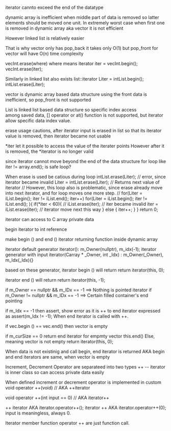 
iterator cannto exceed the end of the datatype 

dynamic array is inefficient when middle part of data is removed 
so latter elements should be moved one unit. 
In extremely worst case when first one is removed in dynamic array aka vector 
it is not efficient 

However linked list is relatively easier

That is why 
vector only has pop_back it takes only O(1) 
but pop_front for vector will have O(n) time complexity 

vecInt.erase(where) where means iterator 
iter = vecInt.begin(); 
vecInt.erase(iter); 

Similarly in linked list also exists 
list<int>::iterator Liter = intList.begin(); 
intList.erase(Liter); 

vector is dynamic array based data structure 
using the front data is inefficient, so pop_front is not supported 

List is linked list based data structure so specific index access  
among saved data, [] operator or at() function is not supported, 
but iterator allow specific data index value. 

erase usage cautions, after iterator input is erased in list 
so that its iterator value is removed, then iterator became not usable 

*iter let it possible to access the value of the iterater points 
However after it is removed, the *iterator is no longer valid 

since iterator cannot move beyond the end of the data structure 
for loop like iter != array.end(); is safe loop? 

When erase is used be catious during loop 
intList.erase(Liter); // error, since iterator became invalid 
Liter = intList.erase(Liter); // Returns next value of iterator 
// However, this loop also is problematic, since erase already 
move into next iterator, and for loop moves one more step. 
// for(Liter = iList.begin(); iter != iList.end(); iter++) 
for(Liter = iList.begin(); iter != iList.end(); ){
    if(*iter < 60){
        // iList.erase(iter); // iter became invalid 
        iter = iList.erase(iter); // iterator move next this way 
    } else {
        iter++; 
    }
}
return 0; 

iterator can access to 
C array private data 

begin iterator to int reference 

make begin () and end () iterator returning function inside dynamic array 

iterator default generator 
iterator(): m_Owner(nullptr), m_idx(-1); 
iterator generator with input 
iterator(Carray<T> * _Owner, int _Idx)
: m_Owner(_Owner), m_Idx(_Idx){}

based on these generator, iterator begin () will return 
return iterator(this, 0); 

iterator end () will return 
return iterator(this, -1); 

if m_Owner == nullptr && m_IDx == -1 ==> Nothing is pointed iterator 
if m_Owner != nullptr && m_IDx == -1 ==> Certain filled container's end pointing 

if m_Idx == -1 then assert, show error as it is ++ to end iterator 
expressed as assert(m_Idx != -1); 
When end iterator is called with ++. 

if vec.begin () == vec.end() then vector is empty 

if m_curSize == 0 return end iterator for empmty vector this.end() 
Else, meaning vector is not empty return iterator(this, 0); 

When data is not existinig and call begin, end iterator is returned 
AKA begin and end iterators are same, when vector is empty 

Increment, Decrement Operator are separateed into two types ++ -- 
iterator is inner class so can access private data easily 

When defined increment or decrement operator is implemented in custom 
void operator ++(void) // AKA ++iterator

void operator ++(int input == 0) // AKA iterator++ 

++ iterator AKA iterator.operator++(); 
iterator ++ AKA iterator.operator++(0); input is meaningless, always 0. 

Iterator member function operator ++ are just function call. 


